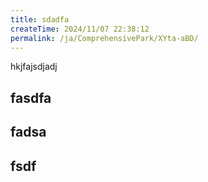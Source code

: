 ```yaml
---
title: sdadfa
createTime: 2024/11/07 22:38:12
permalink: /ja/ComprehensivePark/XYta-aBD/
---
```

hkjfajsdjadj

## fasdfa

## fadsa


##  fsdf 